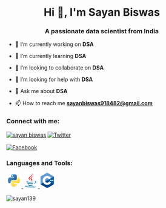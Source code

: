 <h1 align="center">Hi 👋, I'm Sayan Biswas</h1>
<h3 align="center">A passionate data scientist from India</h3>

- 🔭 I’m currently working on **DSA**

- 🌱 I’m currently learning **DSA**

- 👯 I’m looking to collaborate on **DSA**

- 🤝 I’m looking for help with **DSA**

- 💬 Ask me about **DSA**

- 📫 How to reach me **sayanbiswas918482@gmail.com**

<h3 align="left">Connect with me:</h3>
<p align="left">
<a href="https://www.linkedin.com/in/sayan-biswas-427178296/" target="blank"><img align="center" src="https://raw.githubusercontent.com/rahuldkjain/github-profile-readme-generator/master/src/images/icons/Social/linked-in-alt.svg" alt="sayan biswas" height="30" width="40" /></a>
    <a href="https://x.com/Sayan841804" target="blank"><img align="center" src="https://upload.wikimedia.org/wikipedia/commons/6/60/X_Logo_2023.svg" alt="Twitter" height="30" width="40" /></a>

  <a href="https://www.facebook.com/profile.php?id=100042011891029" target="blank"><img align="center" src="https://upload.wikimedia.org/wikipedia/commons/5/51/Facebook_f_logo_%282019%29.svg" alt="Facebook" height="30" width="40" /></a>
</p>

<h3 align="left">Languages and Tools:</h3>
<p align="left"> 
  <a href="https://www.python.org" target="_blank" rel="noreferrer"> 
    <img src="https://raw.githubusercontent.com/devicons/devicon/master/icons/python/python-original.svg" alt="python" width="40" height="40"/> 
  </a> 
  <a href="https://www.java.com/" target="_blank" rel="noreferrer"> 
    <img src="https://raw.githubusercontent.com/devicons/devicon/master/icons/java/java-original.svg" alt="java" width="40" height="40"/> 
  </a> 
  <a href="https://www.w3schools.com/cpp/" target="_blank" rel="noreferrer"> 
    <img src="https://raw.githubusercontent.com/devicons/devicon/master/icons/cplusplus/cplusplus-original.svg" alt="cplusplus" width="40" height="40"/> 
  </a> 
</p>

<p><img align="center" src="https://github-readme-stats.vercel.app/api/top-langs?username=sayan139&show_icons=true&locale=en&layout=compact&langs_count=3&hide=html,css&custom_title=Most%20Used%20Languages&bg_color=0d1117&title_color=ffffff&text_color=ffffff&icon_color=2bbc8a&include_all_commits=true&count_private=true&card_width=500&width=1000" alt="sayan139" /></p>

<script>
  const statsData = {
    labels: ["Python", "C++", "Java"],
    datasets: [
      {
        data: [70, 20, 10], // Python (70%), C++ (20%), Java (10%)
        backgroundColor: ["#3572A5", "#00599C", "#b07219"],
      },
    ],
  };
</script>
